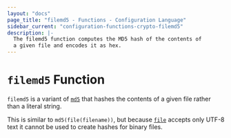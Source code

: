 ```yaml
---
layout: "docs"
page_title: "filemd5 - Functions - Configuration Language"
sidebar_current: "configuration-functions-crypto-filemd5"
description: |-
  The filemd5 function computes the MD5 hash of the contents of
  a given file and encodes it as hex.
---
```


# `filemd5` Function


`filemd5` is a variant of [`md5`](./md5.html)
that hashes the contents of a given file rather than a literal string.

This is similar to `md5(file(filename))`, but
because [`file`](./file.html) accepts only UTF-8 text it cannot be used to
create hashes for binary files.
